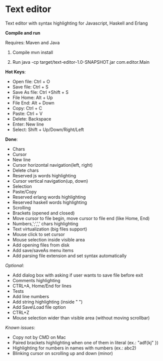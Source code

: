 # Text editor

Text editor with syntax highlighting for Javascript, Haskell and Erlang

**Compile and run**

Requires: Maven and Java

1) Compile
mvn install

2) Run
java -cp target/text-editor-1.0-SNAPSHOT.jar com.editor.Main

**Hot Keys**:

* Open file: Ctrl + O
* Save file: Ctrl + S
* Save As file: Ctrl +Shift + S
* File Home: Alt + Up
* File End: Alt + Down
* Copy: Ctrl + C
* Paste: Ctrl + V
* Delete: Backspace
* Enter: New line
* Select: Shift + Up/Down/Right/Left


**Done**:

* Chars
* Cursor
* New line
* Cursor horizontal navigation(left, right)
* Delete chars
* Reserved js words highlighting
* Cursor vertical navigation(up, down)
* Selection
* Paste/Copy
* Reserved erlang words highlighting
* Reserved haskell words highlighting
* Scrolling
* Brackets (opened and closed)
* Move cursor to file begin, move cursor to file end (like Home, End)
* Numbers,';',',' chars highlighting
* Text virtualization (big files support)
* Mouse click to set cursor
* Mouse selection inside visible area
* Add opening files from disk
* Add save/saveAs menu items
* Add parsing file extension and set syntax automatically

*Optional*:

* Add dialog box with asking if user wants to save file before exit
* Comments highlighting
* CTRL+A, Home/End for lines
* Tests
* Add line numbers
* Add string highlighting (inside " ")
* Add Save\Load file option
* CTRL+Z
* Mouse selection wider than visible area (without moving scrollbar)

*Known issues*:

* Copy not by CMD on Mac
* Paired brackets highlighting when one of them in literal (ex.: "adf{kj" })
* Highlighting for numbers in names with numbers (ex.: abc2)
* Blinking cursor on scrolling up and down (minor)

